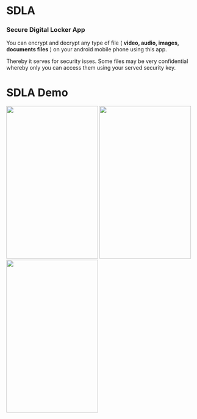 # SDLA

### Secure Digital Locker App
You can encrypt and decrypt any type of file ( <b>video, audio, images, documents files</b> ) on your android mobile
phone using this app.

Thereby it serves for security isses. Some files may be very confidential whereby only you can access them using your 
served security key.

# SDLA Demo

<img src="https://user-images.githubusercontent.com/25587047/62322425-eba41980-b459-11e9-8ba0-94d4b2f507ea.gif" width="240" height="400">

<img src="https://user-images.githubusercontent.com/25587047/62313072-a75a4e80-b444-11e9-8395-5ca7147f918a.png" width="240" height="400">
<img src="https://user-images.githubusercontent.com/25587047/62318992-d62af180-b451-11e9-895d-c712ad23060b.png" width="240" height="400">
